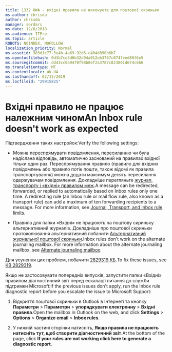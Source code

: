 ```yaml
---
title: 1332 OWA - вхідні правила не виконуєте для поштової скриньки
ms.author: chrisda
author: chrisda
manager: serdars
ms.date: 12/8/2018
ms.audience: ITPro
ms.topic: article
ROBOTS: NOINDEX, NOFOLLOW
localization_priority: Normal
ms.assetid: 383d1c77-5e4b-4a69-92d6-c404d890b6b7
ms.openlocfilehash: 0d3b7ce3d6b32d94a012eb3767c0747eed80f6e5
ms.sourcegitcommit: dd43cc0a9470f98b8ef2a3787c823801d674c666
ms.translationtype: MT
ms.contentlocale: uk-UA
ms.lasthandoff: 02/12/2019
ms.locfileid: "29915825"
---
```

# <a name="an-inbox-rule-doesnt-work-as-expected"></a><span data-ttu-id="f07aa-102">Вхідні правило не працює належним чином</span><span class="sxs-lookup"><span data-stu-id="f07aa-102">An Inbox rule doesn't work as expected</span></span>

<span data-ttu-id="f07aa-103">Підтвердження таких настройок:</span><span class="sxs-lookup"><span data-stu-id="f07aa-103">Verify the following settings:</span></span>
  
- <span data-ttu-id="f07aa-p101">Можна переспрямувати повідомлення, пересиланню чи була надіслана відповідь, автоматично заснований на правилах вхідної тільки один раз. Переспрямування правило (правило для вхідних повідомлень або правило потік пошти, також відомі як правила транспортування) можна додати максимум десять пересилання одержувачам повідомлення. Докладніше перегляньте [журнал, транспорту і «вхідні» правилом меж](https://docs.microsoft.com/office365/servicedescriptions/exchange-online-service-description/exchange-online-limits).</span><span class="sxs-lookup"><span data-stu-id="f07aa-p101">A message can be redirected, forwarded, or replied to automatically based on Inbox rules only one time. A redirecting rule (an Inbox rule or mail flow rule, also known as a transport rule) can add a maximum of ten forwarding recipients to a message. For more information, see [Journal, Transport, and Inbox rule limits](https://docs.microsoft.com/office365/servicedescriptions/exchange-online-service-description/exchange-online-limits).</span></span>
    
- <span data-ttu-id="f07aa-p102">Правила для папки «Вхідні» не працюють на поштову скриньку альтернативний журналів. Докладніше про поштової скриньки протоколювання альтернативний побачити [Альтернативний журнальної поштової скриньки](https://docs.microsoft.com/Exchange/security-and-compliance/journaling/journaling#alternate-journaling-mailbox).</span><span class="sxs-lookup"><span data-stu-id="f07aa-p102">Inbox rules don't work on the alternate journaling mailbox. For more information about the alternate journaling mailbox, see [Alternate journaling mailbox](https://docs.microsoft.com/Exchange/security-and-compliance/journaling/journaling#alternate-journaling-mailbox).</span></span>
    
<span data-ttu-id="f07aa-109">Для усунення цих проблем, побачити [2829319 КБ](https://support.microsoft.com/kb/2829319).</span><span class="sxs-lookup"><span data-stu-id="f07aa-109">To fix these issues, see [KB 2829319](https://support.microsoft.com/kb/2829319).</span></span>
  
<span data-ttu-id="f07aa-110">Якщо не застосовувати попередніх випусків, запустити папки «Вхідні» правилом діагностичний звіт перед ескалації питання до служби підтримки Microsoft:</span><span class="sxs-lookup"><span data-stu-id="f07aa-110">If the previous issues don't apply, run the Inbox rule diagnostic report before you escalate the issue to Microsoft Support:</span></span>
  
1. <span data-ttu-id="f07aa-111">Відкриття поштової скриньки в Outlook в Інтернеті та кнопку **Параметри** \> **Параметри** \> **упорядкувати електронну** \> **Вхідні правила**.</span><span class="sxs-lookup"><span data-stu-id="f07aa-111">Open the mailbox in Outlook on the web, and click **Settings** \> **Options** \> **Organize email** \> **Inbox rules**.</span></span>
    
2. <span data-ttu-id="f07aa-112">У нижній частині сторінки натисніть, **Якщо правила не працюють натисніть тут, щоб створити діагностичний звіт**.</span><span class="sxs-lookup"><span data-stu-id="f07aa-112">At the bottom of the page, click **If your rules are not working click here to generate a diagnostic report**.</span></span>
    

